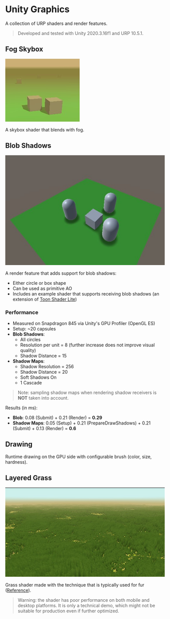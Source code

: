 # Unity Graphics

A collection of URP shaders and render features.

> Developed and tested with Unity 2020.3.16f1 and URP 10.5.1.

## Fog Skybox

![Fog Skybox](Documentation/fog_skybox.jpg)

A skybox shader that blends with fog.

## Blob Shadows

![Blob Shadows](Documentation/blob_shadows.jpg)

A render feature that adds support for blob shadows:

- Either circle or box shape
- Can be used as primitive AO
- Includes an example shader that supports receiving blob shadows (an extension of [Toon Shader Lite](https://github.com/Delt06/urp-toon-shader#toon-shader-lite-capabilities))

### Performance
- Measured on Snapdragon 845 via Unity's GPU Profiler (OpenGL ES)
- Setup: ~20 capsules
- **Blob Shadows**: 
  - All circles 
  - Resolution per unit = 8 (further increase does not improve visual quality)
  - Shadow Distance = 15
- **Shadow Maps**:
  - Shadow Resolution = 256
  - Shadow Distance = 20
  - Soft Shadows On
  - 1 Cascade

> Note: sampling shadow maps when rendering shadow receivers is **NOT** taken into account. 

Results (in ms):
- **Blob**: 0.08 (Submit) + 0.21 (Render) = **0.29**
- **Shadow Maps**: 0.05 (Setup) + 0.21 (PrepareDrawShadows) + 0.21 (Submit) + 0.13 (Render) = **0.6**

## Drawing
Runtime drawing on the GPU side with configurable brush (color, size, hardness).

## Layered Grass

![Blob Shadows](Documentation/layered_grass.jpg)

Grass shader made with the technique that is typically used for fur ([Reference](https://xbdev.net/directx3dx/specialX/Fur/index.php)).

> Warning: the shader has poor performance on both mobile and desktop platforms. It is only a technical demo, which might not be suitable for production even if further optimized.